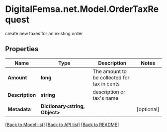 # DigitalFemsa.net.Model.OrderTaxRequest
create new taxes for an existing order

## Properties

Name | Type | Description | Notes
------------ | ------------- | ------------- | -------------
**Amount** | **long** | The amount to be collected for tax in cents | 
**Description** | **string** | description or tax&#39;s name | 
**Metadata** | **Dictionary&lt;string, Object&gt;** |  | [optional] 

[[Back to Model list]](../README.md#documentation-for-models) [[Back to API list]](../README.md#documentation-for-api-endpoints) [[Back to README]](../README.md)

